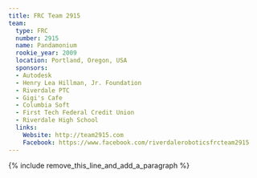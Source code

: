 ```yaml
---
title: FRC Team 2915
team:
  type: FRC
  number: 2915
  name: Pandamonium
  rookie_year: 2009
  location: Portland, Oregon, USA
  sponsors:
  - Autodesk
  - Henry Lea Hillman, Jr. Foundation
  - Riverdale PTC
  - Gigi's Cafe
  - Columbia Soft
  - First Tech Federal Credit Union
  - Riverdale High School
  links:
    Website: http://team2915.com
    Facebook: https://www.facebook.com/riverdaleroboticsfrcteam2915
---
```


{% include remove_this_line_and_add_a_paragraph %}
